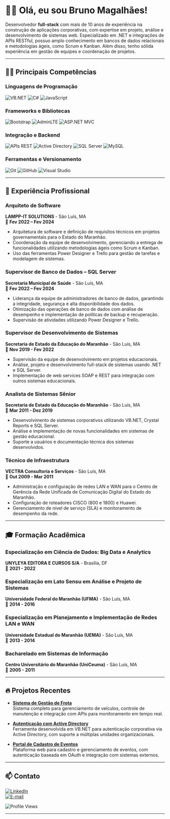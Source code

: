# 👨‍💻 Olá, eu sou Bruno Magalhães!

Desenvolvedor **full-stack** com mais de 10 anos de experiência na construção de aplicações corporativas, com expertise em projeto, análise e desenvolvimento de sistemas web. Especializado em .NET e integrações de APIs RESTful, possuo amplo conhecimento em bancos de dados relacionais e metodologias ágeis, como Scrum e Kanban. Além disso, tenho sólida experiência em gestão de equipes e coordenação de projetos.

---

## 🧑‍💻 Principais Competências

### Linguagens de Programação
![VB.NET](https://img.shields.io/badge/VB.NET-blueviolet?style=flat&logo=.net&logoColor=white)
![C#](https://img.shields.io/badge/C%23-239120?style=flat&logo=c-sharp&logoColor=white)
![JavaScript](https://img.shields.io/badge/JavaScript-F7DF1E?style=flat&logo=javascript&logoColor=black)

### Frameworks e Bibliotecas
![Bootstrap](https://img.shields.io/badge/Bootstrap-563D7C?style=flat&logo=bootstrap&logoColor=white)
![AdminLTE](https://img.shields.io/badge/AdminLTE-orange?style=flat&logo=css3&logoColor=white)
![ASP.NET MVC](https://img.shields.io/badge/ASP.NET%20MVC-blue?style=flat&logo=.net&logoColor=white)

### Integração e Backend
![APIs REST](https://img.shields.io/badge/APIs%20REST-008080?style=flat&logo=api&logoColor=white)
![Active Directory](https://img.shields.io/badge/Active%20Directory-0000FF?style=flat&logo=microsoft&logoColor=white)
![SQL Server](https://img.shields.io/badge/SQL%20Server-CC2927?style=flat&logo=microsoft-sql-server&logoColor=white)
![MySQL](https://img.shields.io/badge/MySQL-4479A1?style=flat&logo=mysql&logoColor=white)

### Ferramentas e Versionamento
![Git](https://img.shields.io/badge/Git-F05032?style=flat&logo=git&logoColor=white)
![GitHub](https://img.shields.io/badge/GitHub-181717?style=flat&logo=github&logoColor=white)
![Visual Studio](https://img.shields.io/badge/Visual%20Studio-5C2D91?style=flat&logo=visual-studio&logoColor=white)

---

## 💼 Experiência Profissional

### Arquiteto de Software
**LAMPP-IT SOLUTIONS** - São Luís, MA  
📅 **Fev 2022 – Fev 2024**  
- Arquitetura de software e definição de requisitos técnicos em projetos governamentais para o Estado do Maranhão.
- Coordenação da equipe de desenvolvimento, gerenciando a entrega de funcionalidades utilizando metodologias ágeis como Scrum e Kanban.
- Uso das ferramentas Power Designer e Trello para gestão de tarefas e modelagem de sistemas.

### Supervisor de Banco de Dados – SQL Server
**Secretaria Municipal de Saúde** - São Luís, MA  
📅 **Fev 2022 – Fev 2024**  
- Liderança da equipe de administradores de banco de dados, garantindo a integridade, segurança e alta disponibilidade dos dados.
- Otimização das operações de banco de dados com análise de desempenho e implementação de políticas de backup e recuperação.
- Supervisão de atividades utilizando Power Designer e Trello.

### Supervisor de Desenvolvimento de Sistemas
**Secretaria de Estado da Educação do Maranhão** - São Luís, MA  
📅 **Nov 2019 - Fev 2022**  
- Supervisão da equipe de desenvolvimento em projetos educacionais.
- Análise, projeto e desenvolvimento full-stack de sistemas usando .NET e SQL Server.
- Implementação de web services SOAP e REST para integração com outros sistemas educacionais.

### Analista de Sistemas Sênior
**Secretaria de Estado da Educação do Maranhão** - São Luís, MA  
📅 **Mar 2011 - Dez 2019**  
- Desenvolvimento de sistemas corporativos utilizando VB.NET, Crystal Reports e SQL Server.
- Análise e implementação de novas funcionalidades em sistemas de gestão educacional.
- Suporte a usuários e documentação técnica dos sistemas desenvolvidos.

### Técnico de Infraestrutura
**VECTRA Consultoria e Serviços** - São Luís, MA  
📅 **Out 2009 - Mar 2011**  
- Administração e configuração de redes LAN e WAN para o Centro de Gerência da Rede Unificada de Comunicação Digital do Estado do Maranhão.
- Configuração de roteadores CISCO (800 e 1800) e Huawei.
- Gerenciamento de nível de serviço (SLA) e monitoramento de desempenho da rede.

---

## 🎓 Formação Acadêmica

### Especialização em Ciência de Dados: Big Data e Analytics
**UNYLEYA EDITORA E CURSOS S/A** - Brasília, DF  
📅 **2021 - 2022**

### Especialização em Lato Sensu em Análise e Projeto de Sistemas
**Universidade Federal do Maranhão (UFMA)** - São Luís, MA  
📅 **2014 - 2016**

### Especialização em Planejamento e Implementação de Redes LAN e WAN
**Universidade Estadual do Maranhão (UEMA)** - São Luís, MA  
📅 **2013 - 2014**

### Bacharelado em Sistemas de Informação
**Centro Universitário do Maranhão (UniCeuma)** - São Luís, MA  
📅 **2005 - 2011**

---

## 🔥 Projetos Recentes

- **[Sistema de Gestão de Frota](https://github.com/borgesMagalhaes/frota)**  
  Sistema completo para gerenciamento de veículos, controle de manutenção e integração com APIs para monitoramento em tempo real.

- **[Autenticação com Active Directory](https://github.com/borgesMagalhaes/auth-AD)**  
  Ferramenta desenvolvida em VB.NET para autenticação corporativa via Active Directory, com suporte a múltiplas unidades organizacionais.

- **[Portal de Cadastro de Eventos](https://github.com/borgesMagalhaes/event-registration)**  
  Plataforma web para cadastro e gerenciamento de eventos, com autenticação baseada em OAuth e integração com sistemas externos.

---

## 📫 Contato

[![LinkedIn](https://img.shields.io/badge/-LinkedIn-blue?style=flat&logo=linkedin&logoColor=white)](https://www.linkedin.com/in/bruno-magalh%C3%A3es-2b878a2a/)  
[![E-mail](https://img.shields.io/badge/Email-D14836?style=flat&logo=gmail&logoColor=white)](mailto:borges.magalhaes@gmail.com)

![Profile Views](https://komarev.com/ghpvc/?username=borgesMagalhaes&color=blue)

---

